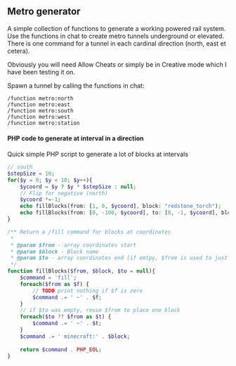 ## Metro generator
A simple collection of functions to generate a working powered rail system. Use the functions in chat to create metro tunnels underground or elevated. There is one command for a tunnel in each cardinal direction (north, east et cetera).

Obviously you will need Allow Cheats or simply be in Creative mode which I have been testing it on. 

Spawn a tunnel by calling the functions in chat:
```
/function metro:north
/function metro:east
/function metro:south
/function metro:west
/function metro:station
````

#### PHP code to generate at interval in a direction
Quick simple PHP script to generate a lot of blocks at intervals
```php
// south
$stepSize = 10;
for($y = 0; $y < 10; $y++){
	$ycoord = $y ? $y * $stepSize : null;
	// Flip for negative (north)
	$ycoord *=-1;
	echo fillBlocks(from: [1, 0, $ycoord], block: "redstone_torch");
	echo fillBlocks(from: [0, -100, $ycoord], to: [0, -1, $ycoord], block: "cut_sandstone");
}

/** Return a /fill command for blocks at coordinates
 *
 * @param $from - array coordinates start
 * @param $block - Block name
 * @param $to - array coordinates end (if emtpy, $from is used to just set)
 */
function fillBlocks($from, $block, $to = null){
	$command = 'fill';
	foreach($from as $f) {
		// TODO print nothing if $f is zero
		$command .= ' ~' . $f;
	}
	// if $to was empty, reuse $from to place one block
	foreach($to ?? $from as $t) {
		$command .= ' ~' . $t;
	}
	$command .= ' minecraft:' . $block;
	
	return $command . PHP_EOL;
}
```